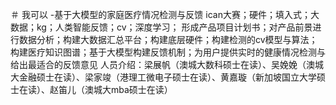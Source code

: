 ＃ 我可以 -基于大模型的家庭医疗情况检测与反馈
ican大赛；硬件；填入式；大数据；kg；人类智能反馈；cv；深度学习；
形成产品项目计划书；对产品前景进行数据分析；构建大数据汇总平台；构建底层硬件；构建检测的cv模型与算法；构建医疗知识图谱；基于大模型构建反馈机制；为用户提供实时的健康情况检测与给出最适合的反馈意见
人员介绍：梁展帆（澳城大数科硕士在读）、吴娩娩（澳城大金融硕士在读）、梁家竣（港理工微电子硕士在读）、黄嘉璇（新加坡国立大学硕士在读）、赵笛儿（澳城大mba硕士在读）

